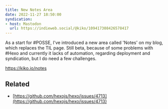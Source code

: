```yaml
---
title: New Notes Area
date: 2022-11-27 18:50:00
syndication:
- host: Mastodon
  url: https://indieweb.social/@kiko/109417308426578417
---
```


As a start for #POSSE, I've introduced a new area called 'Notes' on my blog, which replaces the TIL page. Still beta, because of some problems with #Hexo and currently it lacks of automation, regarding deployment and syndication, but I do need a few challenges.

https://kiko.io/notes

<!-- more -->

## Related
- [https://github.com/hexojs/hexo/issues/4713](https://github.com/hexojs/hexo/issues/4713)